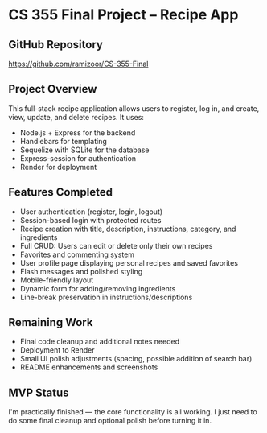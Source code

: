 # CS 355 Final Project – Recipe App

## GitHub Repository
https://github.com/ramizoor/CS-355-Final

## Project Overview
This full-stack recipe application allows users to register, log in, and create, view, update, and delete recipes. It uses:

- Node.js + Express for the backend
- Handlebars for templating
- Sequelize with SQLite for the database
- Express-session for authentication
- Render for deployment

## Features Completed
- User authentication (register, login, logout)
- Session-based login with protected routes
- Recipe creation with title, description, instructions, category, and ingredients
- Full CRUD: Users can edit or delete only their own recipes
- Favorites and commenting system
- User profile page displaying personal recipes and saved favorites
- Flash messages and polished styling
- Mobile-friendly layout
- Dynamic form for adding/removing ingredients
- Line-break preservation in instructions/descriptions

## Remaining Work
- Final code cleanup and additional notes needed
- Deployment to Render
- Small UI polish adjustments (spacing, possible addition of search bar)
- README enhancements and screenshots

## MVP Status
I'm practically finished — the core functionality is all working. I just need to do some final cleanup and optional polish before turning it in.
